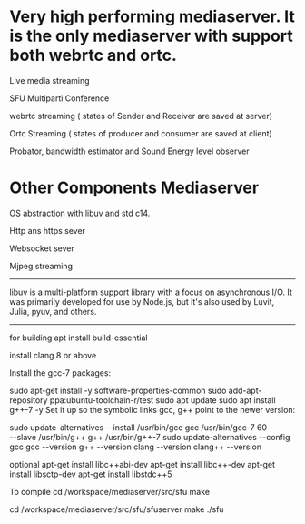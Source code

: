 # Very high performing mediaserver. It is the only mediaserver with support both webrtc and ortc.

Live media streaming

SFU Multiparti Conference

webrtc streaming  ( states of Sender and Receiver are saved at server)

Ortc Streaming    ( states of producer and consumer are saved at client)

Probator, bandwidth estimator and Sound Energy level observer 


# Other Components Mediaserver

OS abstraction with libuv and std c14. 

Http ans https sever

Websocket sever

Mjpeg streaming


******************************************************************************************************************************

libuv is a multi-platform support library with a focus on asynchronous I/O. It was primarily developed for use by Node.js, but it's also used by Luvit, Julia, pyuv, and others.


******************************************************************************************************************************
for building 
apt install build-essential

install clang 8 or above

Install the gcc-7 packages:

sudo apt-get install -y software-properties-common
sudo add-apt-repository ppa:ubuntu-toolchain-r/test
sudo apt update
sudo apt install g++-7 -y
Set it up so the symbolic links gcc, g++ point to the newer version:

sudo update-alternatives --install /usr/bin/gcc gcc /usr/bin/gcc-7 60 \
                         --slave /usr/bin/g++ g++ /usr/bin/g++-7 
sudo update-alternatives --config gcc
gcc --version
g++ --version
clang --version
clang++ --version

optional
apt-get install libc++abi-dev
apt-get install libc++-dev
apt-get install libsctp-dev
apt-get install libstdc++5


To compile 
cd /workspace/mediaserver/src/sfu
make 

cd /workspace/mediaserver/src/sfu/sfuserver
make
./sfu
